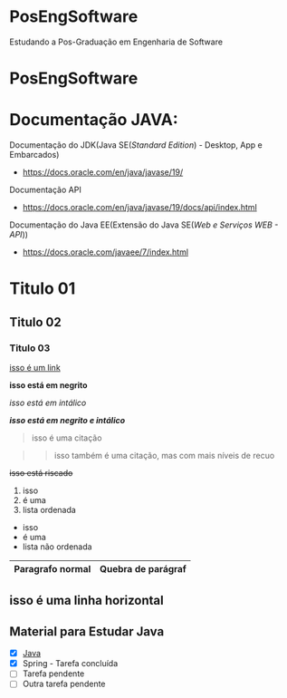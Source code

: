 # PosEngSoftware
Estudando a Pos-Graduação em Engenharia de Software

# PosEngSoftware

# Documentação JAVA:

  Documentação do JDK(Java SE(_Standard Edition_)  - Desktop, App e Embarcados)  
  - https://docs.oracle.com/en/java/javase/19/

  Documentação API
  - https://docs.oracle.com/en/java/javase/19/docs/api/index.html

  Documentação do Java EE(Extensão do Java SE(_Web e Serviços WEB - API_))
  - https://docs.oracle.com/javaee/7/index.html

# Titulo 01

## Titulo 02

### Titulo 03

[isso é um link](https://www.markdownguide.org/cheat-sheet/)

**isso está em negrito**

_isso está em intálico_

_**isso está em negrito e intálico**_

> isso é uma citação

>> isso também é uma citação, mas com mais níveis de recuo

~~isso está riscado~~

1. isso
2. é uma
3. lista ordenada

- isso
- é uma
- lista não ordenada

Paragrafo normal | Quebra de parágraf
---|---

isso é uma linha horizontal
---

Material para Estudar Java
---

- [x] [Java](https://docs.google.com/document/d/1re3tO2rAYK8vF9goLpZboNTsqjw1A76Ns7idLfwbgJU/edit)
- [x] Spring - Tarefa concluída
- [ ] Tarefa pendente
- [ ] Outra tarefa pendente
